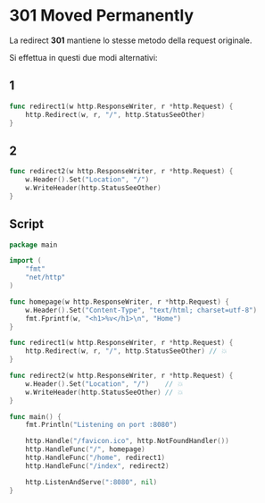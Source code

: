 # 301 Moved Permanently

La redirect **301** mantiene lo stesse metodo della request originale.

Si effettua in questi due modi alternativi:

## 1

```Go
func redirect1(w http.ResponseWriter, r *http.Request) {
    http.Redirect(w, r, "/", http.StatusSeeOther)
}
```

## 2

```Go
func redirect2(w http.ResponseWriter, r *http.Request) {
    w.Header().Set("Location", "/")
    w.WriteHeader(http.StatusSeeOther)
}
```

## Script

```Go
package main

import (
    "fmt"
    "net/http"
)

func homepage(w http.ResponseWriter, r *http.Request) {
    w.Header().Set("Content-Type", "text/html; charset=utf-8")
    fmt.Fprintf(w, "<h1>%v</h1>\n", "Home")
}

func redirect1(w http.ResponseWriter, r *http.Request) {
    http.Redirect(w, r, "/", http.StatusSeeOther) // 💥
}

func redirect2(w http.ResponseWriter, r *http.Request) {
    w.Header().Set("Location", "/")    // 💥
    w.WriteHeader(http.StatusSeeOther) // 💥
}

func main() {
    fmt.Println("Listening on port :8080")

    http.Handle("/favicon.ico", http.NotFoundHandler())
    http.HandleFunc("/", homepage)
    http.HandleFunc("/home", redirect1)
    http.HandleFunc("/index", redirect2)

    http.ListenAndServe(":8080", nil)
}
```
